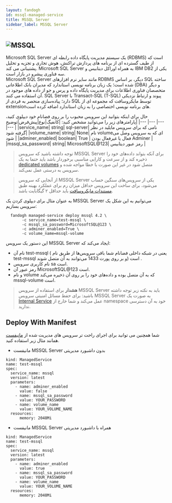 ```yaml
---
layout: fandogh
id: mssql-managed-service
title: MSSQL Server
sidebar_label: MSSQL Server
---
```



## ![MSSQL](/img/docs/mssql-managed-service.png "MSSQL")

Microsoft SQL Server یک سیستم مدیریت پایگاه داده رابطه ای (RDBMS) است که از طیف گسترده ای از برنامه های پردازش تراکنش، هوش تجاری و تجزیه و تحلیل پشتیبانی می کند. Microsoft SQL Server به همراه اوراکل دیتابیس و IBM DB2 یکی از سه فناوری پیشرو در بازار است.<br/>
Microsoft SQL Server مانند سایر نرم افزارهای RDBMS دیگر، بر اساس SQL ساخته شده است؛ یک زبان برنامه نویسی استاندارد که مدیران بانک اطلاعاتی (DBA) و دیگر متخصصان فناوری اطلاعات برای مدیریت پایگاه داده و پرس و جو از داده های موجود در آن استفاده می کنند. SQL Server با Transact-SQL (T-SQL) پیوند و ارتباط نزدیکی دارد؛ پیاده‌سازی منحصر به فردی از SQL توسط مایکروسافت که مجموعه ای از extensionهای برنامه نویسی اختصاصی را به زبان استاندارد اضافه کرده است.<br/>

حال برای اینکه بتوانید این سرویس محبوب را بر روی فضانام خود دیپلوی کنید، پارامتر‌های زیر را می‌توانید مشخص کنید:
|کانفیگ|نوع|پیش‌فرض|توضیح|
|---	|---	|---	|---	|
|service_name| string| sql-server| نامی که برای سرویس مایلید در نظر گرفته شود|
|volume_name| string| None| نام volumeای که به سرویس وصل می شود |
|adminer_enabled| boolean| True | فعال یا غیرفعال بودن Adminer |
|mssql_sa_password| string| MicrosoftSQL@123| رمز عبور دیتابیس |

> توجه داشته باشید که سرویس ‌MSSQL Server برای آنکه بتواند داده‌های خود را ذخیره کند و از سرعت و کارایی مناسبی برخوردار باشد باید حتما به یک [dedicated volumes](https://docs.fandogh.cloud/docs/dedicated-volume.html) متصل شود در غیر این صورت با خطا مواجه شده و سرویس به درستی عمل نمی‌کند.

> از آنجایی که سرویس MSSQL Server یکی از سرویس‌های سنگین حساب می‌شود، برای ساخت این سرویس حداقل میزان رم برای عملکرد بهینه طبق [مستندات مایکروسافت](https://docs.microsoft.com/en-us/sql/linux/quickstart-install-connect-docker?view=sql-server-ver15&pivots=cs1-bash#requirements) باید حداقل ۲ گیگابایت باشد.

به عنوان مثال برای دیپلوی کردن یک MSSQL Server می‌توانیم به این شکل یک سرویس بسازیم:
```
  fandogh managed-service deploy mssql 4.2 \
       -c service_name=test-mssql \
       -c mssql_sa_password=MicrosoftSQL@123 \
       -c adminer_enabled=True \
       -c volume_name=mssql-volume
```
این دستور یک سرویس MSSQL Server ایجاد می‌کند که:
* نام آن test-mssql ( یعنی در شبکه داخلی فضانام شما باقی سرویس‌ها از طریق نام test-mssql و بر روی پورت 1433 می‌توانند به آن متصل شوند) است .
* نام کاربری سرویس sa است.
* رمز عبور آن MicrosoftSQL@123 است.
* و نام volume که به آن متصل بوده و داده‌های خود را بر روی آن ذخیره می‌کند mssql-volume است.

> **هشدار**
برای استفاده از سرویس MSSQL Server باید به نکته زیر توجه داشته باشید:
برای حفط مسائل امنیتی سرویس MSSQL Server به صورت یک [Internal Service](https://docs.fandogh.cloud/docs/services.html#%DB%B2-%D8%B3%D8%B1%D9%88%DB%8C%D8%B3-%D9%87%D8%A7%DB%8C-%D8%AE%D8%A7%D8%B1%D8%AC%DB%8C-%DB%8C%D8%A7-external-service) عمل می‌کند و شما خارج از namespace خود به آن دسترسی ندارید.

## Deploy With Manifest
  

شما همچنین می توانید برای اجرای راحت تر سرویس های مدیریت شده از [مانیفست](https://docs.fandogh.cloud/docs/service-manifest.html) همانند مثال زیر استفاده کنید.

- مانیفست MSSQL Server بدون داشبورد مدیریتی
```
kind: ManagedService
name: test-mssql
spec:
  service_name: mssql
  version: latest
  parameters:
    - name: adminer_enabled
      value: false
    - name: mssql_sa_password
      value: YOUR_PASSWORD
    - name: volume_name
      value: YOUR_VOLUME_NAME
  resources:
      memory: 2048Mi
```
- مانیفست MSSQL Server همراه با داشبورد مدیریتی

```
kind: ManagedService
name: test-mssql
spec:
  service_name: mssql
  version: latest
  parameters:
    - name: adminer_enabled
      value: true
    - name: mssql_sa_password
      value: YOUR_PASSWORD
    - name: volume_name
      value: YOUR_VOLUME_NAME
  resources:
      memory: 2048Mi
```


